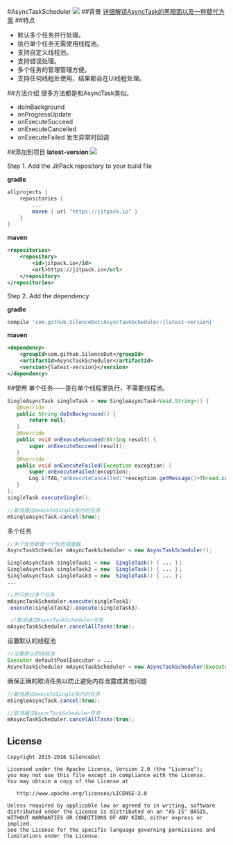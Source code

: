 #AsyncTaskScheduler
[![](https://jitpack.io/v/SilenceDut/AsyncTaskScheduler.svg)](https://jitpack.io/#SilenceDut/AsyncTaskScheduler)
##背景
[详细解读AsyncTask的黑暗面以及一种替代方案](http://www.jianshu.com/p/d83fd0e8a062)
##特点
- 默认多个任务并行处理。
- 执行单个任务无需使用线程池。
- 支持自定义线程池。
- 支持错误处理。
- 多个任务的管理管理方便。
- 支持任何线程处使用，结果都会在UI线程处理。

##方法介绍
很多方法都是和AsyncTask类似。

- doInBackground
- onProgressUpdate
- onExecuteSucceed
- onExecuteCancelled
- onExecuteFailed
    发生异常时回调
      
##添加到项目
**latest-version**:[![](https://jitpack.io/v/SilenceDut/AsyncTaskScheduler.svg)](https://jitpack.io/#SilenceDut/AsyncTaskScheduler)

Step 1. Add the JitPack repository to your build file

**gradle**
```groovy
allprojects {
    repositories {
        ...
        maven { url "https://jitpack.io" }
    }
}
```
**maven**
```xml
<repositories>
    <repository>
        <id>jitpack.io</id>
        <url>https://jitpack.io</url>
    </repository>
</repositories>
```

Step 2. Add the dependency

**gradle**

```groovy
compile 'com.github.SilenceDut:AsyncTaskScheduler:{latest-version}'
```
**maven**

```xml
<dependency>
    <groupId>com.github.SilenceDut</groupId>
    <artifactId>AsyncTaskScheduler</artifactId>
    <version>{latest-version}</version>
</dependency>
```
##使用
单个任务——是在单个线程里执行，不需要线程池。
```java
SingleAsyncTask singleTask = new SingleAsyncTask<Void,String>() {   
   @Override    
   public String doInBackground() {   
       return null;   
   }
   @Override
   public void onExecuteSucceed(String result) {      
       super.onExecuteSucceed(result);      
   }
   @Override
   public void onExecuteFailed(Exception exception) {      
       super.onExecuteFailed(exception);    
       Log.i(TAG,"onExecuteCancelled:"+exception.getMessage()+Thread.currentThread());
   }
};
singleTask.executeSingle();

//取消通过executeSingle执行的任务
mSingleAsyncTask.cancel(true);
```
多个任务
```java
//多个任务新建一个任务调度器
AsyncTaskScheduler mAsyncTaskScheduler = new AsyncTaskScheduler();

SingleAsyncTask singleTask1 = new  SingleTask() { ... }；
SingleAsyncTask singleTask2 = new  SingleTask() { ... }；
SingleAsyncTask singleTask3 = new  SingleTask() { ... }；
...

//并行执行多个任务
mAsyncTaskScheduler.execute(singleTask1)
.execute(singleTask2).execute(singleTask3).

 //取消通过AsyncTaskScheduler任务
mAsyncTaskScheduler.cancelAllTasks(true);
```
设置默认的线程池
```java
//设置默认的线程池
Executor defaultPoolExecutor = ...
AsyncTaskScheduler mAsyncTaskScheduler = new AsyncTaskScheduler(Executor defaultPoolExecutor);
```
确保正确的取消任务以防止避免内存泄露或其他问题
```java
//取消通过executeSingle执行的任务
mSingleAsyncTask.cancel(true);

//取消通过AsyncTaskScheduler任务
mAsyncTaskScheduler.cancelAllTasks(true);
```      
License
-------

    Copyright 2015-2016 SilenceDut

    Licensed under the Apache License, Version 2.0 (the "License");
    you may not use this file except in compliance with the License.
    You may obtain a copy of the License at

       http://www.apache.org/licenses/LICENSE-2.0

    Unless required by applicable law or agreed to in writing, software
    distributed under the License is distributed on an "AS IS" BASIS,
    WITHOUT WARRANTIES OR CONDITIONS OF ANY KIND, either express or implied.
    See the License for the specific language governing permissions and
    limitations under the License.
